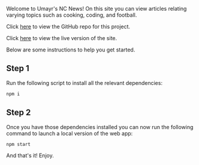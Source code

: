 Welcome to Umayr's NC News! On this site you can view articles relating varying topics such as cooking, coding, and football. 

Click [here](https://github.com/UmayrS95/Umayr-NC-News-FE.git) to view the GitHub repo for this project.

Click [here](https://umayrs-nc-news.netlify.com) to view the live version of the site.

Below are some instructions to help you get started.

## Step 1

Run the following script to install all the relevant dependencies:

```bash
npm i
```
## Step 2

Once you have those dependencies installed you can now run the following command to launch a local version of the web app:

```bash
npm start
```

And that's it! Enjoy.